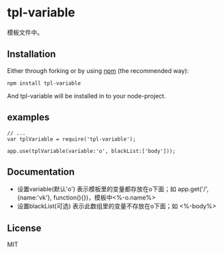 tpl-variable
========================

模板文件中。

## Installation

Either through forking or by using [npm](https://www.npmjs.com) (the recommended way):

```{bash}
npm install tpl-variable
```
And tpl-variable will be installed in to your node-project.


## examples

```{js}
// ...
var tplVariable = require('tpl-variable');

app.use(tplVariable(variable:'o', blackList:['body']));
```

## Documentation

- 设置variable(默认'o') 表示模板里的变量都存放在o下面；如 app.get('/', {name:'vk'}, function(){})，模板中<%-o.name%>
- 设置blackList(可选) 表示此数组里的变量不存放在o下面；如 <%-body%>

## License

MIT
